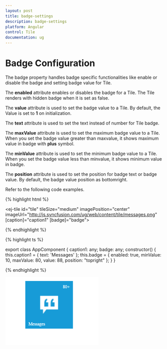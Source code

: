 ```yaml
---
layout: post
title: badge-settings
description: badge-settings
platform: Angular
control: Tile
documentation: ug
---
```


# Badge Configuration

The badge property handles badge specific functionalities like enable or disable the badge and setting badge value for Tile.

The **enabled** attribute enables or disables the badge for a Tile. The Tile renders with hidden badge when it is set as false.

The **value** attribute is used to set the badge value to a Tile. By default, the Value is set to **1** on initialization. 

The **text** attribute is used to set the text instead of number for Tile badge. 

The **maxValue** attribute is used to set the maximum badge value to a Tile. When you set the badge value greater than maxvalue, it shows maximum value in badge with **plus** symbol. 

The **minValue** attribute is used to set the minimum badge value to a Tile. When you set the badge value less than minvalue, it shows minimum value in badge.

The **position** attribute is used to set the position for badge text or badge value. By default, the badge value position as bottomright.

Refer to the following code examples.

{% highlight html %}

<ej-tile id="tile" tileSize="medium" imagePosition="center" imageUrl="http://js.syncfusion.com/ug/web/content/tile/messages.png" [caption]="caption1" [badge]="badge">
</ej-tile>   
    
{% endhighlight %}

{% highlight ts %}

export class AppComponent {
    caption1: any;
    badge: any;
    constructor() {
        this.caption1 = { text: 'Messages' };
        this.badge = { enabled: true, minValue: 10, maxValue: 80, value: 88, position: "topright" };
    }
}

{% endhighlight %}

![](Functionality_images/Configure-Badge_img1.png)
